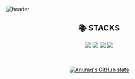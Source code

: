 
![header](https://capsule-render.vercel.app/api?type=wave&color=timeGradient&height=300&section=header&text=Hello&fontSize=90)

<div align=center><h2>📚 STACKS</h2></div>

<div align=center> 
 
  <img src="https://img.shields.io/badge/c++-00599C?style=for-the-badge&logo=c%2B%2B&logoColor=white">
  <img src="https://img.shields.io/badge/python-3776AB?style=for-the-badge&logo=python&logoColor=white">
  <img src="https://img.shields.io/badge/git-F05032?style=for-the-badge&logo=git&logoColor=white">
  <img src="https://img.shields.io/badge/github-181717?style=for-the-badge&logo=github&logoColor=white">
  <br>
  <br>
  <br>
 
 [![Anurag's GitHub stats](https://github-readme-stats.vercel.app/api?username=suminbang)](https://github.com/suminbang/github-readme-stats)
